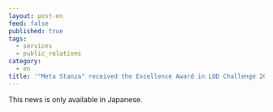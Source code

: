 ```yaml
---
layout: post-en
feed: false
published: true
tags:
  - services
  - public_relations
category:
  - en
title: '"Meta Stanza" received the Excellence Award in LOD Challenge 2021'
---
```

This news is only available in Japanese.
